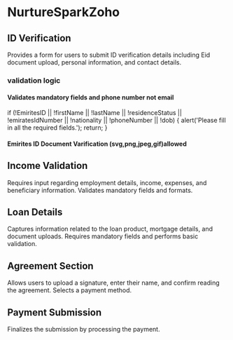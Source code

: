 # NurtureSparkZoho

## ID Verification
Provides a form for users to submit ID verification details including Eid document upload, personal information, and contact details.
### validation logic
#### Validates mandatory fields and phone number not email
if (!EmiritesID || !firstName || !lastName || !residenceStatus || !emiratesIdNumber || !nationality || !phoneNumber || !dob) {
            alert('Please fill in all the required fields.');
            return;
          }
#### Emirites ID Document Varification (svg,png,jpeg,gif)allowed

## Income Validation
Requires input regarding employment details, income, expenses, and beneficiary information.
Validates mandatory fields and formats.

## Loan Details
Captures information related to the loan product, mortgage details, and document uploads.
Requires mandatory fields and performs basic validation.

## Agreement Section
Allows users to upload a signature, enter their name, and confirm reading the agreement.
Selects a payment method.

## Payment Submission
Finalizes the submission by processing the payment.
